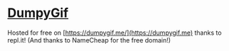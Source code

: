 # [DumpyGif](https://dumpygif.me/)
Hosted for free on [https://dumpygif.me/](https://dumpygif.me) thanks to repl.it! (And thanks to NameCheap for the free domain!)


